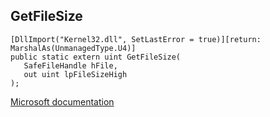 ## GetFileSize

```
[DllImport("Kernel32.dll", SetLastError = true)][return: MarshalAs(UnmanagedType.U4)]
public static extern uint GetFileSize(
   SafeFileHandle hFile,
   out uint lpFileSizeHigh
);
```

[Microsoft documentation](https://docs.microsoft.com/en-us/windows/win32/api/fileapi/nf-fileapi-getfilesize)
